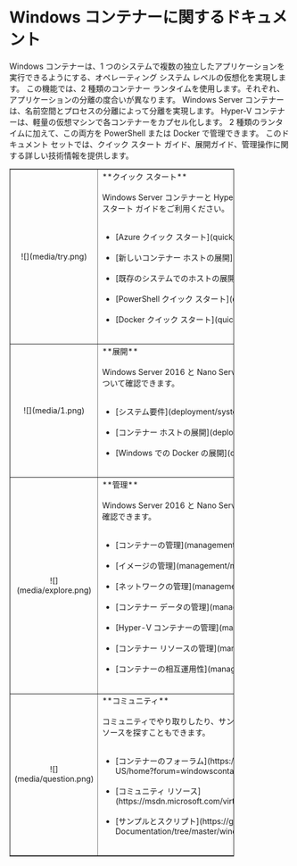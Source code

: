 # Windows コンテナーに関するドキュメント

Windows コンテナーは、1 つのシステムで複数の独立したアプリケーションを実行できるようにする、オペレーティング システム レベルの仮想化を実現します。 この機能では、2 種類のコンテナー ランタイムを使用します。それぞれ、アプリケーションの分離の度合いが異なります。 Windows Server コンテナーは、名前空間とプロセスの分離によって分離を実現します。 Hyper-V コンテナーは、軽量の仮想マシンで各コンテナーをカプセル化します。 2 種類のランタイムに加えて、この両方を PowerShell または Docker で管理できます。 このドキュメント セットでは、クイック スタート ガイド、展開ガイド、管理操作に関する詳しい技術情報を提供します。

<table border="1" style="background-color:FFFFCC;border-collapse:collapse;border:1px solid FFCC00;color:000000;width:80%" cellpadding="25" cellspacing="5">
<tr>
<td><center>![](media/try.png)</center></td>
<td>**クイック スタート**<br /><br />
Windows Server コンテナーと Hyper-V コンテナーを試す場合は、次のクイック スタート ガイドをご利用ください。<br /><br />
<ul>
<li>[Azure クイック スタート](quick_start/azure_setup.md)<br /><br /></li>
<li>[新しいコンテナー ホストの展開](quick_start/container_setup.md)<br /><br /></li>
<li>[既存のシステムでのホストの展開](quick_start/inplace_setup.md)<br /><br /></li>
<li>[PowerShell クイック スタート](quick_start/manage_powershell.md)<br /><br /></li>
<li>[Docker クイック スタート](quick_start/manage_docker.md)<br /><br /></li>
</ul>
</td>
</tr>
<tr>
<td><center>![](media/1.png)</center></td>
<td>**展開**<br /><br />
Windows Server 2016 と Nano Server で Windows コンテナーを展開する方法について確認できます。<br /><br />
<ul>
<li>[システム要件](deployment/system_requirements.md)<br /><br /></li>
<li>[コンテナー ホストの展開](deployment/deployment.md)<br /><br /></li>
<li>[Windows での Docker の展開](deployment/docker_windows.md)<br /><br /></li>
</ul>
</td>
</tr>
<tr>
<td><center>![](media/explore.png)</center></td>
<td>**管理**<br /><br />
Windows Server 2016 と Nano Server での Windows コンテナーの管理について確認できます。<br /><br />
<ul>
<li>[コンテナーの管理](management/manage_containers.md)<br /><br /></li>
<li>[イメージの管理](management/manage_images.md)<br /><br /></li>
<li>[ネットワークの管理](management/container_networking.md)<br /><br /></li>
<li>[コンテナー データの管理](management/manage_data.md)<br /><br /></li>
<li>[Hyper-V コンテナーの管理](management/hyperv_container.md)<br /><br /></li>
<li>[コンテナー リソースの管理](management/manage_resources.md)<br /><br /></li>
<li>[コンテナーの相互運用性](management/hcs_powershell.md)<br /><br /></li>
</ul>
</td>
</tr>
<tr>
<td><center>![](media/question.png)</center></td>
<td>**コミュニティ**<br /><br />
コミュニティでやり取りしたり、サンプルを試してみたりできるほか、その他のリソースを探すこともできます。<br /><br />
<ul>
<li>[コンテナーのフォーラム](https://social.msdn.microsoft.com/Forums/en-US/home?forum=windowscontainers)<br /><br /></li>
<li>[コミュニティ リソース](https://msdn.microsoft.com/virtualization/community/community_overview)<br /><br /></li>
<li>[サンプルとスクリプト](https://github.com/Microsoft/Virtualization-Documentation/tree/master/windows-server-container-samples)<br /><br /></li>
</ul>
</td>
</tr>
</table>




